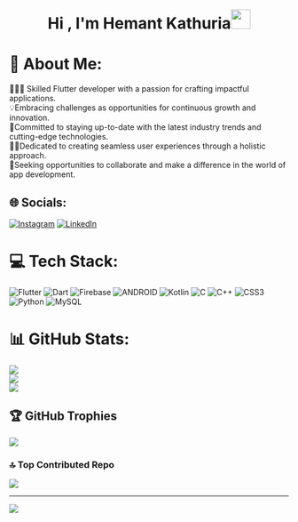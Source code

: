 <h1 align="center"><b>Hi , I'm Hemant Kathuria</b><img src="https://media.giphy.com/media/hvRJCLFzcasrR4ia7z/giphy.gif" width="35"></h1>


# 💫 About Me:
👨🏻‍💻 Skilled Flutter developer with a passion for crafting impactful applications.<br>💡Embracing challenges as opportunities for continuous growth and innovation.<br>🤝Committed to staying up-to-date with the latest industry trends and cutting-edge technologies.<br>✍🏻Dedicated to creating seamless user experiences through a holistic approach.<br>🚀Seeking opportunities to collaborate and make a difference in the world of app development.


## 🌐 Socials:
[![Instagram](https://img.shields.io/badge/Instagram-%23E4405F.svg?logo=Instagram&logoColor=white)](https://instagram.com/su.jal2344) 
[![LinkedIn](https://img.shields.io/badge/LinkedIn-%230077B5.svg?logo=linkedin&logoColor=white)](https://www.linkedin.com/in/sujal-kanojia-2bb137233/)

# 💻 Tech Stack:
![Flutter](https://img.shields.io/badge/Flutter-%2302569B.svg?style=for-the-badge&logo=Flutter&logoColor=white) ![Dart](https://img.shields.io/badge/dart-%230175C2.svg?style=for-the-badge&logo=dart&logoColor=white) ![Firebase](https://img.shields.io/badge/firebase-%23039BE5.svg?style=for-the-badge&logo=firebase)  ![ANDROID](https://img.shields.io/badge/android-%2320232a.svg?style=for-the-badge&logo=android&logoColor=%a4c639) ![Kotlin](https://img.shields.io/badge/kotlin-%230095D5.svg?style=for-the-badge&logo=kotlin&logoColor=white) ![C](https://img.shields.io/badge/c-%2300599C.svg?style=for-the-badge&logo=c&logoColor=white) ![C++](https://img.shields.io/badge/c++-%2300599C.svg?style=for-the-badge&logo=c%2B%2B&logoColor=white) ![CSS3](https://img.shields.io/badge/css3-%231572B6.svg?style=for-the-badge&logo=css3&logoColor=white)  ![Python](https://img.shields.io/badge/python-3670A0?style=for-the-badge&logo=python&logoColor=ffdd54)  ![MySQL](https://img.shields.io/badge/mysql-%2300f.svg?style=for-the-badge&logo=mysql&logoColor=white)
# 📊 GitHub Stats:
![](https://github-readme-stats.vercel.app/api?username=SUJAL676&theme=default&hide_border=false&include_all_commits=false&count_private=false)<br/>
![](https://github-readme-streak-stats.herokuapp.com/?user=SUJAL676&theme=default&hide_border=false)<br/>
![](https://github-readme-stats.vercel.app/api/top-langs/?username=SUJAL676&theme=default&hide_border=false&include_all_commits=false&count_private=false&layout=compact)

## 🏆 GitHub Trophies
![](https://github-profile-trophy.vercel.app/?username=SUJAL676&theme=onedark&no-frame=false&no-bg=true&margin-w=4)

### 🔝 Top Contributed Repo
![](https://github-contributor-stats.vercel.app/api?username=SUJAL676&limit=5&theme=dark&combine_all_yearly_contributions=true)

---
[![](https://visitcount.itsvg.in/api?id=SUJAL676&icon=0&color=0)](https://visitcount.itsvg.in)

<!-- Proudly created with GPRM ( https://gprm.itsvg.in ) -->
